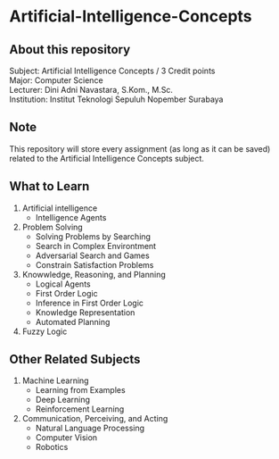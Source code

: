 # Artificial-Intelligence-Concepts

## About this repository
Subject: Artificial Intelligence Concepts / 3 Credit points  
Major: Computer Science  
Lecturer: Dini Adni Navastara, S.Kom., M.Sc.  
Institution: Institut Teknologi Sepuluh Nopember Surabaya

## Note
This repository will store every assignment (as long as it can be saved) related to the Artificial Intelligence Concepts subject.

## What to Learn
1. Artificial intelligence
   - Intelligence Agents 
2. Problem Solving
   - Solving Problems by Searching
   - Search in Complex Environtment
   - Adversarial Search and Games
   - Constrain Satisfaction Problems
3. Knowwledge, Reasoning, and Planning
   - Logical Agents
   - First Order Logic
   - Inference in First Order Logic
   - Knowledge Representation
   - Automated Planning
4. Fuzzy Logic

## Other Related Subjects
1. Machine Learning
   - Learning from Examples
   - Deep Learning
   - Reinforcement Learning
2. Communication, Perceiving, and Acting
   - Natural Language Processing
   - Computer Vision
   - Robotics
